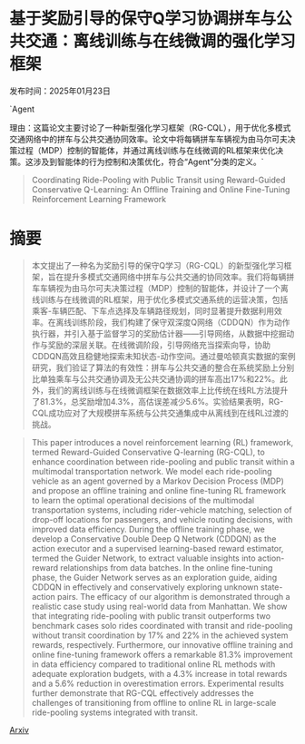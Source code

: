 # 基于奖励引导的保守Q学习协调拼车与公共交通：离线训练与在线微调的强化学习框架

发布时间：2025年01月23日

`Agent

理由：这篇论文主要讨论了一种新型强化学习框架（RG-CQL），用于优化多模式交通网络中的拼车与公共交通协同效率。论文中将每辆拼车车辆视为由马尔可夫决策过程（MDP）控制的智能体，并通过离线训练与在线微调的RL框架来优化决策。这涉及到智能体的行为控制和决策优化，符合“Agent”分类的定义。`

> Coordinating Ride-Pooling with Public Transit using Reward-Guided Conservative Q-Learning: An Offline Training and Online Fine-Tuning Reinforcement Learning Framework

# 摘要

> 本文提出了一种名为奖励引导的保守Q学习（RG-CQL）的新型强化学习框架，旨在提升多模式交通网络中拼车与公共交通的协同效率。我们将每辆拼车车辆视为由马尔可夫决策过程（MDP）控制的智能体，并设计了一个离线训练与在线微调的RL框架，用于优化多模式交通系统的运营决策，包括乘客-车辆匹配、下车点选择及车辆路径规划，同时显著提升数据利用效率。在离线训练阶段，我们构建了保守双深度Q网络（CDDQN）作为动作执行器，并引入基于监督学习的奖励估计器——引导网络，从数据中挖掘动作与奖励的深层关联。在线微调阶段，引导网络充当探索向导，协助CDDQN高效且稳健地探索未知状态-动作空间。通过曼哈顿真实数据的案例研究，我们验证了算法的有效性：拼车与公共交通的整合在系统奖励上分别比单独乘车与公共交通协调及无公共交通协调的拼车高出17%和22%。此外，我们的离线训练与在线微调框架在数据效率上比传统在线RL方法提升了81.3%，总奖励增加4.3%，高估误差减少5.6%。实验结果表明，RG-CQL成功应对了大规模拼车系统与公共交通集成中从离线到在线RL过渡的挑战。

> This paper introduces a novel reinforcement learning (RL) framework, termed Reward-Guided Conservative Q-learning (RG-CQL), to enhance coordination between ride-pooling and public transit within a multimodal transportation network. We model each ride-pooling vehicle as an agent governed by a Markov Decision Process (MDP) and propose an offline training and online fine-tuning RL framework to learn the optimal operational decisions of the multimodal transportation systems, including rider-vehicle matching, selection of drop-off locations for passengers, and vehicle routing decisions, with improved data efficiency. During the offline training phase, we develop a Conservative Double Deep Q Network (CDDQN) as the action executor and a supervised learning-based reward estimator, termed the Guider Network, to extract valuable insights into action-reward relationships from data batches. In the online fine-tuning phase, the Guider Network serves as an exploration guide, aiding CDDQN in effectively and conservatively exploring unknown state-action pairs. The efficacy of our algorithm is demonstrated through a realistic case study using real-world data from Manhattan. We show that integrating ride-pooling with public transit outperforms two benchmark cases solo rides coordinated with transit and ride-pooling without transit coordination by 17% and 22% in the achieved system rewards, respectively. Furthermore, our innovative offline training and online fine-tuning framework offers a remarkable 81.3% improvement in data efficiency compared to traditional online RL methods with adequate exploration budgets, with a 4.3% increase in total rewards and a 5.6% reduction in overestimation errors. Experimental results further demonstrate that RG-CQL effectively addresses the challenges of transitioning from offline to online RL in large-scale ride-pooling systems integrated with transit.

[Arxiv](https://arxiv.org/abs/2501.14199)